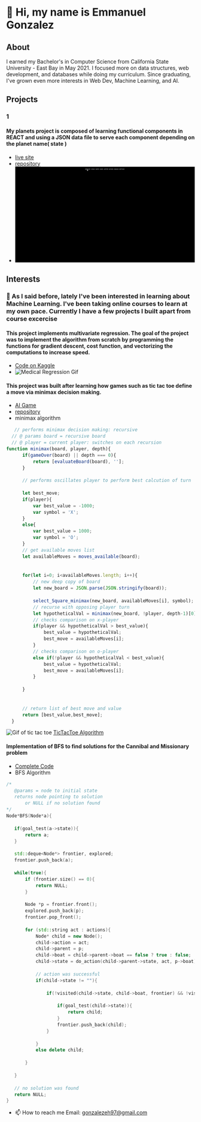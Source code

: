# 👋 Hi, my name is Emmanuel Gonzalez
## About
I earned my Bachelor's in Computer Science from California State University - East Bay in May 2021.
I focused more on data structures, web development, and databases while doing my curriculum. Since graduating, I've grown even more 
interests in Web Dev, Machine Learning, and AI.

## Projects

  ### 1
  #### My planets project is composed of learning functional components in REACT and using a JSON data file to serve each component depending on the planet name( state )
  - [live site](https://manny2384.github.io/planets/)
  - [repository](https://github.com/manny2384/planets)
  - ![Planets Gif](https://github.com/manny2384/planets/blob/main/planets.gif)
   
## Interests
### 🌱 As I said before, lately I've been interested in learning about Machine Learning. I've been taking online courses to learn at my own pace. Currently I have a few projects I built apart from course excercise

#### This project implements multivariate regression. The goal of the project was to implement the algorithm from scratch by programming the functions for gradient descent, cost function, and vectorizing the computations to increase speed. 
  - [Code on Kaggle](https://www.kaggle.com/code/manny2384/medical-cost-lr)
  - ![Medical Regression Gif](https://github.com/manny2384/Algorithms/blob/master/MedicalRegression.gif)
  
 #### This project was built after learning how games such as tic tac toe define a move via minimax decision making.
  - [AI Game](https://manny2384.github.io/manny2384games.github.io/)
  - [repository](https://github.com/manny2384/manny2384games.github.io)
  - minimax algorithm
  ```js
     // performs minimax decision making: recursive
    // @ params board = recursive board
    // @ player = current player: switches on each recursion
function minimax(board, player, depth){
        if(gameOver(board) || depth === 0){
            return [evaluateBoard(board), ''];
        }

        // performs oscillates player to perform best calcution of turn

        let best_move;
        if(player){
            var best_value = -1000;
            var symbol = 'X';
        } 
        else{
            var best_value = 1000;
            var symbol = 'O';
        }
        // get available moves list
        let availableMoves = moves_available(board);

        
        for(let i=0; i<availableMoves.length; i++){
            // new deep copy of board
            let new_board = JSON.parse(JSON.stringify(board));

            select_Square_minimax(new_board, availableMoves[i], symbol);
            // recurse with opposing player turn
            let hypotheticalVal = minimax(new_board, !player, depth-1)[0];
            // checks comparison on x-player
            if(player && hypotheticalVal > best_value){
                best_value = hypotheticalVal;
                best_move = availableMoves[i];
            }
            // checks comparison on o-player
            else if(!player && hypotheticalVal < best_value){
                best_value = hypotheticalVal;
                best_move = availableMoves[i];
            }
            
        }


        // return list of best move and value
        return [best_value,best_move];
    }
  ```
  ![Gif of tic tac toe](https://github.com/manny2384/manny2384games.github.io/blob/master/GIFS/tictactoe.gif)        [TicTacToe Algorithm](https://github.com/manny2384/manny2384games.github.io/blob/master/src/tic-tac-toe.js)
     
 #### Implementation of BFS to find solutions for the Cannibal and Missionary problem
 -  [Complete Code](https://github.com/manny2384/Algorithms/blob/master/search/bfs.cpp)
 -  BFS Algorithm
 ```c++
 /*
    @params = node to initial state
    returns node pointing to solution
        or NULL if no solution found
*/
Node*BFS(Node*a){

    if(goal_test(a->state)){
        return a;
    }

    std::deque<Node*> frontier, explored;
    frontier.push_back(a);

    while(true){
        if (frontier.size() == 0){
            return NULL;
        }

        Node *p = frontier.front();
        explored.push_back(p);
        frontier.pop_front();

        for (std::string act : actions){
            Node* child = new Node();
            child->action = act;
            child->parent = p;
            child->boat = child->parent->boat == false ? true : false;
            child->state = do_action(child->parent->state, act, p->boat);

            // action was successful
            if(child->state != ""){
                
                if(!visited(child->state, child->boat, frontier) && !visited(child->state, child->boat, explored)){
       
                    if(goal_test(child->state)){
                        return child;
                    }
                    frontier.push_back(child);
                }
          
            }
            else delete child;
            
        }

    }

    // no solution was found
    return NULL;
}
 ```

- 📫 How to reach me 
Email: gonzalezeh97@gmail.com

<!---
manny2384/manny2384 is a ✨ special ✨ repository because its `README.md` (this file) appears on your GitHub profile.
You can click the Preview link to take a look at your changes.
--->
